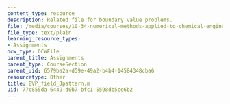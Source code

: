 ```yaml
---
content_type: resource
description: Related file for boundary value problems.
file: /media/courses/10-34-numerical-methods-applied-to-chemical-engineering-fall-2005/77c855da6449d0b7bfc15598db5ce6b2_BVP_field_Jpattern.m
file_type: text/plain
learning_resource_types:
- Assignments
ocw_type: OCWFile
parent_title: Assignments
parent_type: CourseSection
parent_uid: 6579ba2a-d59e-49a2-b4b4-14584348cba6
resourcetype: Other
title: BVP_field_Jpattern.m
uid: 77c855da-6449-d0b7-bfc1-5598db5ce6b2
---
```

